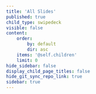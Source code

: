```yaml
---
title: 'All Slides'
published: true
child_type: swipedeck
visible: false
content:
    order:
        by: default
        dir: asc
    items: '@self.children'
    limit: 0
hide_sidebar: false
display_child_page_titles: false
hide_git_sync_repo_link: true
sidebar: true
---
```

